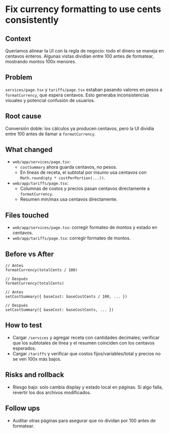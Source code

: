 # Fix currency formatting to use cents consistently

## Context
Queríamos alinear la UI con la regla de negocio: todo el dinero se maneja en centavos enteros. Algunas vistas dividían entre 100 antes de formatear, mostrando montos 100x menores.

## Problem
`services/page.tsx` y `tariffs/page.tsx` estaban pasando valores en pesos a `formatCurrency`, que espera centavos. Esto generaba inconsistencias visuales y potencial confusión de usuarios.

## Root cause
Conversión doble: los cálculos ya producen centavos, pero la UI dividía entre 100 antes de llamar a `formatCurrency`.

## What changed
- `web/app/services/page.tsx`: 
  - `costSummary` ahora guarda centavos, no pesos.
  - En líneas de receta, el subtotal por insumo usa centavos con `Math.round(qty * costPerPortion(...))`.
- `web/app/tariffs/page.tsx`: 
  - Columnas de costos y precios pasan centavos directamente a `formatCurrency`.
  - Resumen min/max usa centavos directamente.

## Files touched
- `web/app/services/page.tsx`: corregir formateo de montos y estado en centavos.
- `web/app/tariffs/page.tsx`: corregir formateo de montos.

## Before vs After
```tsx
// Antes
formatCurrency(totalCents / 100)

// Después
formatCurrency(totalCents)
```

```tsx
// Antes
setCostSummary({ baseCost: baseCostCents / 100, ... })

// Después
setCostSummary({ baseCost: baseCostCents, ... })
```

## How to test
- Cargar `/services` y agregar receta con cantidades decimales; verificar que los subtotales de línea y el resumen coinciden con los centavos esperados.
- Cargar `/tariffs` y verificar que costos fijos/variables/total y precios no se ven 100x más bajos.

## Risks and rollback
- Riesgo bajo: solo cambia display y estado local en páginas. Si algo falla, revertir los dos archivos modificados.

## Follow ups
- Auditar otras páginas para asegurar que no dividan por 100 antes de formatear.














